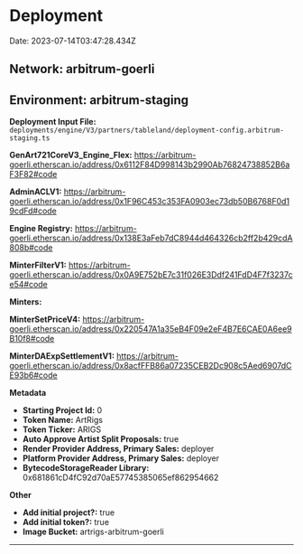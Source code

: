 # Deployment

Date: 2023-07-14T03:47:28.434Z

## **Network:** arbitrum-goerli

## **Environment:** arbitrum-staging

**Deployment Input File:** `deployments/engine/V3/partners/tableland/deployment-config.arbitrum-staging.ts`

**GenArt721CoreV3_Engine_Flex:** https://arbitrum-goerli.etherscan.io/address/0x6112F84D998143b2990Ab76824738852B6aF3F82#code

**AdminACLV1:** https://arbitrum-goerli.etherscan.io/address/0x1F96C453c353FA0903ec73db50B6768F0d19cdFd#code

**Engine Registry:** https://arbitrum-goerli.etherscan.io/address/0x138E3aFeb7dC8944d464326cb2ff2b429cdA808b#code

**MinterFilterV1:** https://arbitrum-goerli.etherscan.io/address/0x0A9E752bE7c31f026E3Ddf241FdD4F7f3237ce54#code

**Minters:**

**MinterSetPriceV4:** https://arbitrum-goerli.etherscan.io/address/0x220547A1a35eB4F09e2eF4B7E6CAE0A6ee9B10f8#code

**MinterDAExpSettlementV1:** https://arbitrum-goerli.etherscan.io/address/0x8acfFFB86a07235CEB2Dc908c5Aed6907dCE93b6#code

**Metadata**

- **Starting Project Id:** 0
- **Token Name:** ArtRigs
- **Token Ticker:** ARIGS
- **Auto Approve Artist Split Proposals:** true
- **Render Provider Address, Primary Sales:** deployer
- **Platform Provider Address, Primary Sales:** deployer
- **BytecodeStorageReader Library:** 0x681861cD4fC92d70aE57745385065ef862954662

**Other**

- **Add initial project?:** true
- **Add initial token?:** true
- **Image Bucket:** artrigs-arbitrum-goerli

---
